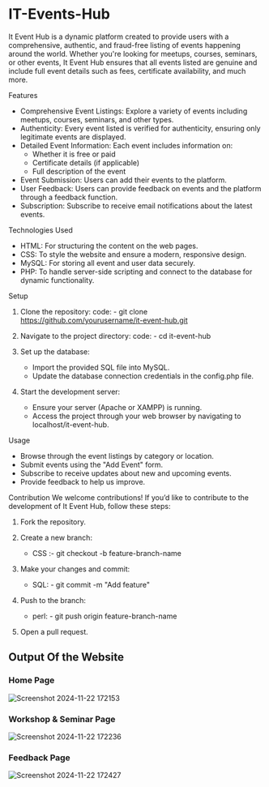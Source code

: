 # IT-Events-Hub

It Event Hub is a dynamic platform created to provide users with a comprehensive, authentic, and fraud-free listing of events happening around the world. Whether you're looking for meetups, courses, seminars, or other events, It Event Hub ensures that all events listed are genuine and include full event details such as fees, certificate availability, and much more.

Features

  * Comprehensive Event Listings: Explore a variety of events including meetups, courses, seminars, and other types.
  * Authenticity: Every event listed is verified for authenticity, ensuring only legitimate events are displayed.
  * Detailed Event Information: Each event includes information on:
    - Whether it is free or paid
    - Certificate details (if applicable)
    - Full description of the event
  * Event Submission: Users can add their events to the platform.
  * User Feedback: Users can provide feedback on events and the platform through a feedback function.
  * Subscription: Subscribe to receive email notifications about the latest events.
    
Technologies Used
  * HTML: For structuring the content on the web pages.
  * CSS: To style the website and ensure a modern, responsive design.
  * MySQL: For storing all event and user data securely.
  * PHP: To handle server-side scripting and connect to the database for dynamic functionality.

Setup

   1. Clone the repository:
      code: - git clone https://github.com/yourusername/it-event-hub.git

   2. Navigate to the project directory:
      code: - cd it-event-hub

   3. Set up the database:
      
       * Import the provided SQL file into MySQL.
       * Update the database connection credentials in the config.php file.
         
   4. Start the development server:
      * Ensure your server (Apache or XAMPP) is running.
      * Access the project through your web browser by navigating to localhost/it-event-hub.

Usage
  * Browse through the event listings by category or location.
  * Submit events using the "Add Event" form.
  * Subscribe to receive updates about new and upcoming events.
  * Provide feedback to help us improve.
    
Contribution
We welcome contributions! If you’d like to contribute to the development of It Event Hub, follow these steps:

  1. Fork the repository.
  2. Create a new branch:
       * CSS :- git checkout -b feature-branch-name

  3. Make your changes and commit:
       * SQL: - git commit -m "Add feature"
         
  4. Push to the branch:
       * perl: - git push origin feature-branch-name
         
  5. Open a pull request.

## Output Of the Website 

### Home Page

![Screenshot 2024-11-22 172153](https://github.com/user-attachments/assets/3d6d5080-4642-4dda-8711-2aa8b3714e78)

### Workshop & Seminar Page

![Screenshot 2024-11-22 172236](https://github.com/user-attachments/assets/219ae5f2-7e8b-456a-9272-1ee3d935abae)

### Feedback Page

![Screenshot 2024-11-22 172427](https://github.com/user-attachments/assets/174ec07c-15a7-49f7-80b5-5d1d3ccb23c6)

